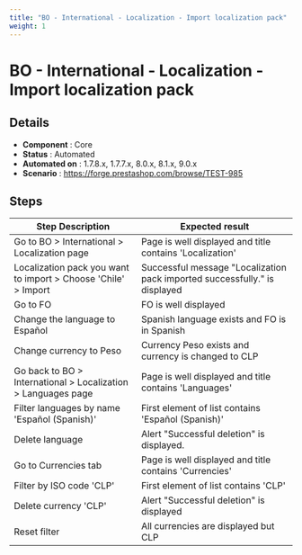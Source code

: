 ```yaml
---
title: "BO - International - Localization - Import localization pack"
weight: 1
---
```


# BO - International - Localization - Import localization pack
## Details
* **Component** : Core
* **Status** : Automated
* **Automated on** : 1.7.8.x, 1.7.7.x, 8.0.x, 8.1.x, 9.0.x
* **Scenario** : https://forge.prestashop.com/browse/TEST-985

## Steps
| Step Description | Expected result |
| ----- | ----- |
| Go to BO > International > Localization page | Page is well displayed and title contains 'Localization' |
| Localization pack you want to import > Choose 'Chile' > Import | Successful message "Localization pack imported successfully." is displayed |
| Go to FO | FO is well displayed |
| Change the language to Español | Spanish language exists and FO is in Spanish |
| Change currency to Peso | Currency Peso exists and currency is changed to CLP |
| Go back to BO > International > Localization > Languages page | Page is well displayed and title contains 'Languages' |
| Filter languages by name 'Español (Spanish)' | First element of list contains 'Español (Spanish)' |
| Delete language | Alert "Successful deletion" is displayed. |
| Go to Currencies tab | Page is well displayed and title contains 'Currencies' |
| Filter by ISO code 'CLP' | First element of list contains 'CLP' |
| Delete currency 'CLP' | Alert "Successful deletion" is displayed |
| Reset filter | All currencies are displayed but CLP |
